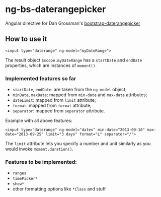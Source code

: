 ng-bs-daterangepicker
=====================

Angular directive for Dan Grossman's [bootstrap-daterangepicker](https://github.com/dangrossman/bootstrap-daterangepicker)

How to use it
-------------

```
<input type="daterange" ng-model="myDateRange">
```

The result object `$scope.myDateRange` has a `startDate` and `endDate` properties, which are instances of `moment()`.

### Implemented features so far

* `startDate`, `endDate`: are taken from the `ng-model` object;
* `minDate`, `maxDate`: mapped from `min-date` and `max-date` attributes;
* `dateLimit`: mapped from `limit` attribute;
* `format`: mapped from `format` attribute;
* `separator`: mapped from `separator` attribute.

Example with all above features:

```
<input type="daterange" ng-model="dates" min-date="2013-09-10" max-date="2013-09-25" limit="3 days" format="L" separator="/">
```

The `limit` attribute lets you specify a number and unit similarly as you would invoke `moment.duration()`.

### Features to be implemented:

* `ranges`
* `timePicker*`
* `show*`
* other formatting options like `*Class` and stuff 

